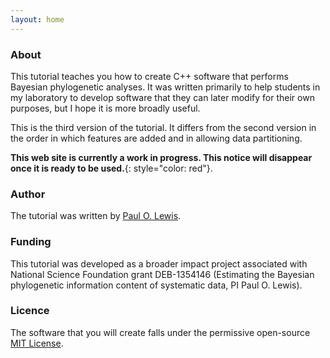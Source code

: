 ```yaml
---
layout: home
---
```


### About

This tutorial teaches you how to create C++ software that performs Bayesian phylogenetic analyses. It was written primarily to help students in my laboratory to develop software that they can later modify for their own purposes, but I hope it is more broadly useful.

This is the third version of the tutorial. It differs from the second version in the order in which features are added and in allowing data partitioning. 

**This web site is currently a work in progress. This notice will disappear once it is ready to be used.**{: style="color: red"}.

### Author

The tutorial was written by [Paul O. Lewis](http://phylogeny.uconn.edu).

### Funding
This tutorial was developed as a broader impact project associated with National Science Foundation grant DEB-1354146 (Estimating the Bayesian phylogenetic information content of systematic data, PI Paul O. Lewis).

### Licence
The software that you will create falls under the permissive open-source [MIT License](license.html).
